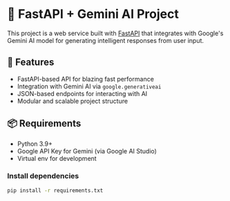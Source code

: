 # 🚀 FastAPI + Gemini AI Project

This project is a web service built with [FastAPI](https://fastapi.tiangolo.com/) that integrates with Google's Gemini AI model for generating intelligent responses from user input.

## 🧠 Features

- FastAPI-based API for blazing fast performance
- Integration with Gemini AI via `google.generativeai`
- JSON-based endpoints for interacting with AI
- Modular and scalable project structure

## 📦 Requirements

- Python 3.9+
- Google API Key for Gemini (via Google AI Studio)
- Virtual env for development

### Install dependencies

```bash
pip install -r requirements.txt
